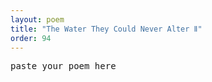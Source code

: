 ```yaml
---
layout: poem
title: "The Water They Could Never Alter Ⅱ"
order: 94
---
```


<pre>
paste your poem here
</pre>
